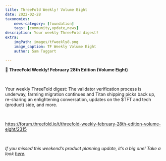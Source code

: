 ```yaml
---
title: ThreeFold Weekly! Volume Eight 
date: 2022-02-28
taxonomies:
    news-category: [foundation]
    tags: [community,update,news]
description: Your weekly ThreeFold digest!
extra:
    imgPath: images/tfweekly8.png
    image_caption: TF Weekly Volume Eight
    author: Sam Taggart
    
---
```


📰 **ThreeFold Weekly! February 28th Edition (Volume Eight)**

<br/>

Your weekly ThreeFold digest: The validator verification process is underway, farming migration continues and Titan shipping picks back up, re-sharing an enlightening conversation, updates on the $TFT and tech (product) side, and more.

<br/>

https://forum.threefold.io/t/threefold-weekly-february-28th-edition-volume-eight/2315

<br/>

*If you missed this weekend’s product planning update, it’s a big one! Take a look [here](https://forum.threefold.io/t/threefold-product-planning-updates-march-2022/2302?u=hannahcordes).*